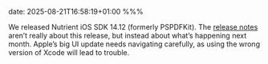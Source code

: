 date: 2025-08-21T16:58:19+01:00
%%%

We released Nutrient iOS SDK 14.12 (formerly PSPDFKit). The [release notes](https://www.nutrient.io/guides/ios/releases/14-12/) aren’t really about this release, but instead about what’s happening next month. Apple’s big UI update needs navigating carefully, as using the wrong version of Xcode will lead to trouble.
